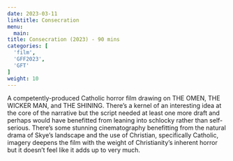 ```yaml
---
date: 2023-03-11
linktitle: Consecration
menu:
  main:
title: Consecration (2023) - 90 mins
categories: [
  'film',
  'GFF2023',
  'GFT'
]
weight: 10
---
```


A competently-produced Catholic horror film drawing on THE OMEN, THE WICKER MAN, and THE SHINING. There’s a kernel of an interesting idea at the core of the narrative but the script needed at least one more draft and perhaps would have benefitted from leaning into schlocky rather than self-serious. There’s some stunning cinematography benefitting from the natural drama of Skye’s landscape and the use of Christian, specifically Catholic, imagery deepens the film with the weight of Christianity’s inherent horror but it doesn’t feel like it adds up to very much.

